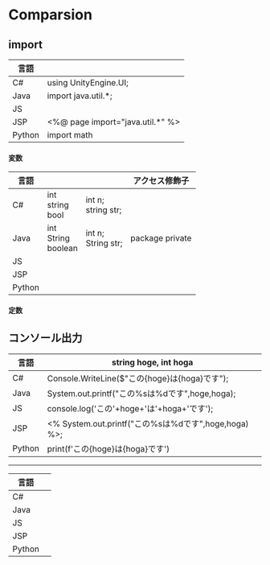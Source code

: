 # Comparsion
## import
|言語||
|---|---|
|C#|using UnityEngine.UI;|
|Java|import java.util.*;|
|JS||
|JSP|<%@ page import="java.util.*" %>|
|Python|import math|
#### 変数
|言語|||アクセス修飾子|
|---|---|---|---|
|C#|int<br>string<br>bool|int n;<br>string str;||
|Java|int<br>String<br>boolean|int n;<br>String str;|package private|
|JS||||
|JSP||||
|Python||||
#### 定数
## コンソール出力
|言語|string hoge, int hoga|
|---|---|
|C#|Console.WriteLine($"この{hoge}は{hoga}です");|
|Java|System.out.printf("この%sは%dです",hoge,hoga);|
|JS|console.log('この'+hoge+'は'+hoga+'です');|
|JSP|<% System.out.printf("この%sは%dです",hoge,hoga) %>;|
|Python|print(f'この{hoge}は{hoga}です')|
---
|言語||
|---|---|
|C#||
|Java||
|JS||
|JSP||
|Python||
